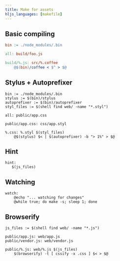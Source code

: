 ```yaml
---
title: Make for assets
hljs_languages: [makefile]
---
```


## Basic compiling

```makefile
bin := ./node_modules/.bin

all: build/foo.js

build/%.js: src/%.coffee
    @$(bin)/coffee < $^ > $@
```

## Stylus + Autoprefixer

    bin := ./node_modules/.bin
    stylus := $(bin)/stylus
    autoprefixer := $(bin)/autoprefixer
    styl_files := $(shell find web/ -name "*.styl")

    all: public/app.css

    public/app.css: css/app.styl

    %.css: %.styl $(styl_files)
        @$(stylus) $< | $(autoprefixer) -b "> 1%" > $@

## Hint

    hint:
       $(js_files)

## Watching

    watch:
        @echo "... watching for changes"
        @while true; do make -s; sleep 1; done

## Browserify

    js_files := $(shell find web/ -name "*.js")

    public/app.js: web/app.js
    public/vendor.js: web/vendor.js

    public/%.js: web/%.js $(js_files)
        $(browserify) -t [ cssify -x .css ] $< > $@
